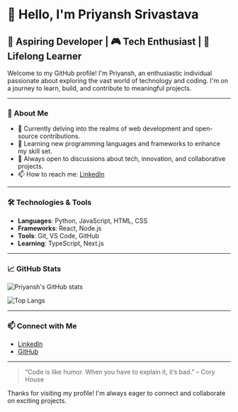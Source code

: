<!---

- 👋 Hi, I’m @PriyanshSrivastava0305
- 👀 I’m interested in exploring stuff
- 🌱 I’m currently learning how to code
- 💞️ I’m looking to collaborate on open source projects
--->

# 👋 Hello, I'm Priyansh Srivastava

## 🚀 Aspiring Developer | 🎮 Tech Enthusiast | 🌱 Lifelong Learner

Welcome to my GitHub profile! I'm Priyansh, an enthusiastic individual passionate about exploring the vast world of technology and coding. I'm on a journey to learn, build, and contribute to meaningful projects.

---

### 🌟 About Me

- 🔭 Currently delving into the realms of web development and open-source contributions.
- 🌱 Learning new programming languages and frameworks to enhance my skill set.
- 💬 Always open to discussions about tech, innovation, and collaborative projects.
- 📫 How to reach me: [LinkedIn](https://www.linkedin.com/in/priyansh-srivastava-91a0511bb/)

---

### 🛠️ Technologies & Tools

- **Languages**: Python, JavaScript, HTML, CSS
- **Frameworks**: React, Node.js
- **Tools**: Git, VS Code, GitHub
- **Learning**: TypeScript, Next.js

---

### 📈 GitHub Stats

<!-- GitHub Profile Stats -->
![Priyansh's GitHub stats](https://github-readme-stats.vercel.app/api?username=PriyanshSrivastava0305&show_icons=true&theme=radical&include_all_commits=true&count_private=true&hide=issues)

<!-- Top Languages -->
![Top Langs](https://github-readme-stats.vercel.app/api/top-langs/?username=PriyanshSrivastava0305&layout=compact&langs_count=8&theme=radical&hide=html,css)

---

### 📫 Connect with Me

- [LinkedIn](https://www.linkedin.com/in/priyansh-srivastava-91a0511bb/)
- [GitHub](https://github.com/PriyanshSrivastava0305)

---

> “Code is like humor. When you have to explain it, it’s bad.” – Cory House

Thanks for visiting my profile! I'm always eager to connect and collaborate on exciting projects.



<!---
PriyanshSrivastava0305/PriyanshSrivastava0305 is a ✨ special ✨ repository because its `README.md` (this file) appears on your GitHub profile.
You can click the Preview link to take a look at your changes.
--->
